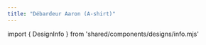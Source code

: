 ```yaml
---
title: "Débardeur Aaron (A-shirt)"
---
```


import { DesignInfo } from 'shared/components/designs/info.mjs'

<DesignInfo design='aaron' docs />
